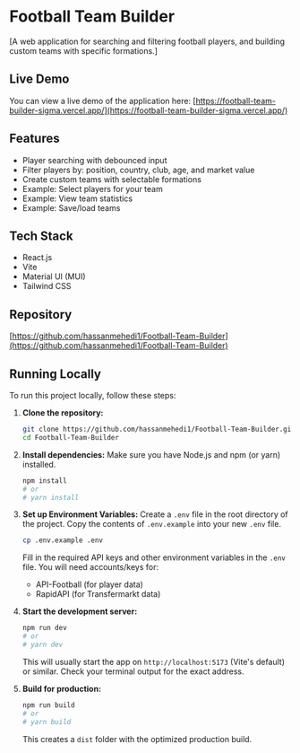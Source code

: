 # Football Team Builder

[A web application for searching and filtering football players, and building custom teams with specific formations.]

## Live Demo

You can view a live demo of the application here:
[https://football-team-builder-sigma.vercel.app/](https://football-team-builder-sigma.vercel.app/)

## Features

- Player searching with debounced input
- Filter players by: position, country, club, age, and market value
- Create custom teams with selectable formations
- Example: Select players for your team
- Example: View team statistics
- Example: Save/load teams

## Tech Stack

- React.js
- Vite
- Material UI (MUI)
- Tailwind CSS

## Repository

[https://github.com/hassanmehedi1/Football-Team-Builder](https://github.com/hassanmehedi1/Football-Team-Builder)

## Running Locally

To run this project locally, follow these steps:

1.  **Clone the repository:**
    ```bash
    git clone https://github.com/hassanmehedi1/Football-Team-Builder.git
    cd Football-Team-Builder
    ```

2.  **Install dependencies:**
    Make sure you have Node.js and npm (or yarn) installed.
    ```bash
    npm install
    # or
    # yarn install
    ```

3.  **Set up Environment Variables:**
    Create a `.env` file in the root directory of the project.
    Copy the contents of `.env.example` into your new `.env` file.
    ```bash
    cp .env.example .env
    ```
    Fill in the required API keys and other environment variables in the `.env` file. You will need accounts/keys for:
    - API-Football (for player data)
    - RapidAPI (for Transfermarkt data)

4.  **Start the development server:**
    ```bash
    npm run dev
    # or
    # yarn dev
    ```
    This will usually start the app on `http://localhost:5173` (Vite's default) or similar. Check your terminal output for the exact address.

5.  **Build for production:**
    ```bash
    npm run build
    # or
    # yarn build
    ```
    This creates a `dist` folder with the optimized production build.
